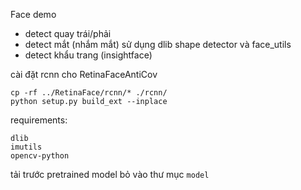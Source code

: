 Face demo  

* detect quay trái/phải  
* detect mắt (nhắm mắt) sử dụng dlib shape detector và face_utils  
* detect khẩu trang (insightface)  

cài đặt rcnn cho RetinaFaceAntiCov  
```shell script
cp -rf ../RetinaFace/rcnn/* ./rcnn/
python setup.py build_ext --inplace 
```

requirements:  
```shell script
dlib
imutils
opencv-python
```

tải trước pretrained model bỏ vào thư mục ``model``  